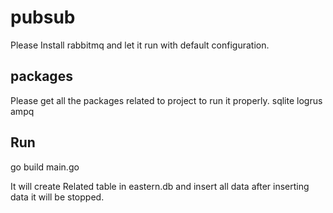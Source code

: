 # pubsub
Please Install rabbitmq and let it run with default configuration.
## packages
Please get all the packages related to project to run it properly.
sqlite
logrus
ampq

## Run
go build main.go

It will create Related table in eastern.db and insert all data after inserting data it will be stopped.

